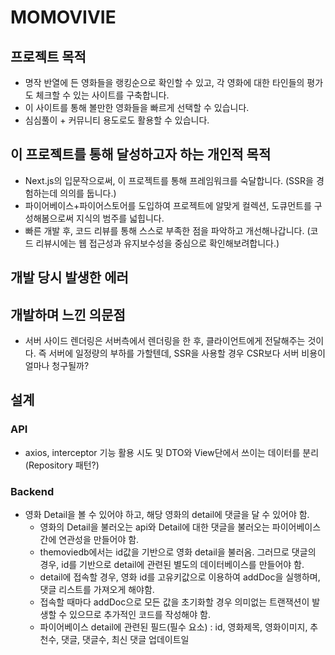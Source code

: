 # MOMOVIVIE
## 프로젝트 목적
- 명작 반열에 든 영화들을 랭킹순으로 확인할 수 있고, 각 영화에 대한 타인들의 평가도 체크할 수 있는 사이트를 구축합니다.
- 이 사이트를 통해 볼만한 영화들을 빠르게 선택할 수 있습니다.
- 심심풀이 + 커뮤니티 용도로도 활용할 수 있습니다.

## 이 프로젝트를 통해 달성하고자 하는 개인적 목적
- Next.js의 입문작으로써, 이 프로젝트를 통해 프레임워크를 숙달합니다. (SSR을 경험하는데 의의를 둡니다.)
- 파이어베이스+파이어스토어를 도입하여 프로젝트에 알맞게 컬렉션, 도큐먼트를 구성해봄으로써 지식의 범주를 넓힙니다.
- 빠른 개발 후, 코드 리뷰를 통해 스스로 부족한 점을 파악하고 개선해나갑니다. (코드 리뷰시에는 웹 접근성과 유지보수성을 중심으로 확인해보려합니다.)

## 개발 당시 발생한 에러


## 개발하며 느낀 의문점
- 서버 사이드 렌더링은 서버측에서 렌더링을 한 후, 클라이언트에게 전달해주는 것이다. 즉 서버에 일정량의 부하를 가할텐데, SSR을 사용할 경우 CSR보다 서버 비용이 얼마나 청구될까?

## 설계
### API
- axios, interceptor 기능 활용 시도 및 DTO와 View단에서 쓰이는 데이터를 분리 (Repository 패턴?)
### Backend
- 영화 Detail을 볼 수 있어야 하고, 해당 영화의 detail에 댓글을 달 수 있어야 함.
  - 영화의 Detail을 불러오는 api와 Detail에 대한 댓글을 불러오는 파이어베이스 간에 연관성을 만들어야 함.
  - themoviedb에서는 id값을 기반으로 영화 detail을 불러옴. 그러므로 댓글의 경우, id를 기반으로 detail에 관련된 별도의 데이터베이스를 만들어야 함.
  - detail에 접속할 경우, 영화 id를 고유키값으로 이용하여 addDoc을 실행하며, 댓글 리스트를 가져오게 해야함.
  - 접속할 때마다 addDoc으로 모든 값을 초기화할 경우 의미없는 트랜잭션이 발생할 수 있으므로 추가적인 코드를 작성해야 함.
  - 파이어베이스 detail에 관련된 필드(필수 요소) : id, 영화제목, 영화이미지, 추천수, 댓글, 댓글수, 최신 댓글 업데이트일
